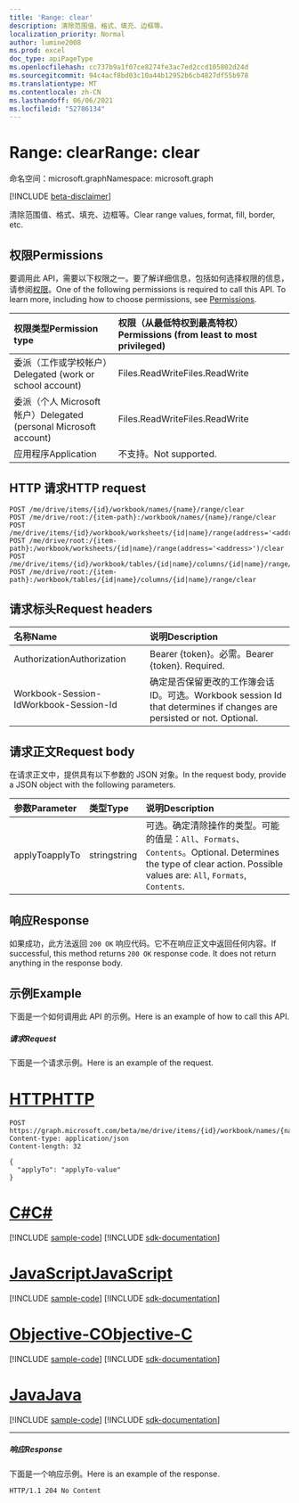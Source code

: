 ```yaml
---
title: 'Range: clear'
description: 清除范围值、格式、填充、边框等。
localization_priority: Normal
author: lumine2008
ms.prod: excel
doc_type: apiPageType
ms.openlocfilehash: cc737b9a1f07ce8274fe3ac7ed2ccd105802d24d
ms.sourcegitcommit: 94c4acf8bd03c10a44b12952b6cb4827df55b978
ms.translationtype: MT
ms.contentlocale: zh-CN
ms.lasthandoff: 06/06/2021
ms.locfileid: "52786134"
---
```

# <a name="range-clear"></a><span data-ttu-id="5f1ec-103">Range: clear</span><span class="sxs-lookup"><span data-stu-id="5f1ec-103">Range: clear</span></span>

<span data-ttu-id="5f1ec-104">命名空间：microsoft.graph</span><span class="sxs-lookup"><span data-stu-id="5f1ec-104">Namespace: microsoft.graph</span></span>

[!INCLUDE [beta-disclaimer](../../includes/beta-disclaimer.md)]

<span data-ttu-id="5f1ec-105">清除范围值、格式、填充、边框等。</span><span class="sxs-lookup"><span data-stu-id="5f1ec-105">Clear range values, format, fill, border, etc.</span></span>
## <a name="permissions"></a><span data-ttu-id="5f1ec-106">权限</span><span class="sxs-lookup"><span data-stu-id="5f1ec-106">Permissions</span></span>
<span data-ttu-id="5f1ec-p101">要调用此 API，需要以下权限之一。要了解详细信息，包括如何选择权限的信息，请参阅[权限](/graph/permissions-reference)。</span><span class="sxs-lookup"><span data-stu-id="5f1ec-p101">One of the following permissions is required to call this API. To learn more, including how to choose permissions, see [Permissions](/graph/permissions-reference).</span></span>

|<span data-ttu-id="5f1ec-109">权限类型</span><span class="sxs-lookup"><span data-stu-id="5f1ec-109">Permission type</span></span>      | <span data-ttu-id="5f1ec-110">权限（从最低特权到最高特权）</span><span class="sxs-lookup"><span data-stu-id="5f1ec-110">Permissions (from least to most privileged)</span></span>              |
|:--------------------|:---------------------------------------------------------|
|<span data-ttu-id="5f1ec-111">委派（工作或学校帐户）</span><span class="sxs-lookup"><span data-stu-id="5f1ec-111">Delegated (work or school account)</span></span> | <span data-ttu-id="5f1ec-112">Files.ReadWrite</span><span class="sxs-lookup"><span data-stu-id="5f1ec-112">Files.ReadWrite</span></span>    |
|<span data-ttu-id="5f1ec-113">委派（个人 Microsoft 帐户）</span><span class="sxs-lookup"><span data-stu-id="5f1ec-113">Delegated (personal Microsoft account)</span></span> | <span data-ttu-id="5f1ec-114">Files.ReadWrite</span><span class="sxs-lookup"><span data-stu-id="5f1ec-114">Files.ReadWrite</span></span>    |
|<span data-ttu-id="5f1ec-115">应用程序</span><span class="sxs-lookup"><span data-stu-id="5f1ec-115">Application</span></span> | <span data-ttu-id="5f1ec-116">不支持。</span><span class="sxs-lookup"><span data-stu-id="5f1ec-116">Not supported.</span></span> |

## <a name="http-request"></a><span data-ttu-id="5f1ec-117">HTTP 请求</span><span class="sxs-lookup"><span data-stu-id="5f1ec-117">HTTP request</span></span>
<!-- { "blockType": "ignored" } -->
```http
POST /me/drive/items/{id}/workbook/names/{name}/range/clear
POST /me/drive/root:/{item-path}:/workbook/names/{name}/range/clear
POST /me/drive/items/{id}/workbook/worksheets/{id|name}/range(address='<address>')/clear
POST /me/drive/root:/{item-path}:/workbook/worksheets/{id|name}/range(address='<address>')/clear
POST /me/drive/items/{id}/workbook/tables/{id|name}/columns/{id|name}/range/clear
POST /me/drive/root:/{item-path}:/workbook/tables/{id|name}/columns/{id|name}/range/clear

```
## <a name="request-headers"></a><span data-ttu-id="5f1ec-118">请求标头</span><span class="sxs-lookup"><span data-stu-id="5f1ec-118">Request headers</span></span>
| <span data-ttu-id="5f1ec-119">名称</span><span class="sxs-lookup"><span data-stu-id="5f1ec-119">Name</span></span>       | <span data-ttu-id="5f1ec-120">说明</span><span class="sxs-lookup"><span data-stu-id="5f1ec-120">Description</span></span>|
|:---------------|:----------|
| <span data-ttu-id="5f1ec-121">Authorization</span><span class="sxs-lookup"><span data-stu-id="5f1ec-121">Authorization</span></span>  | <span data-ttu-id="5f1ec-p102">Bearer {token}。必需。</span><span class="sxs-lookup"><span data-stu-id="5f1ec-p102">Bearer {token}. Required.</span></span> |
| <span data-ttu-id="5f1ec-124">Workbook-Session-Id</span><span class="sxs-lookup"><span data-stu-id="5f1ec-124">Workbook-Session-Id</span></span>  | <span data-ttu-id="5f1ec-p103">确定是否保留更改的工作簿会话 ID。可选。</span><span class="sxs-lookup"><span data-stu-id="5f1ec-p103">Workbook session Id that determines if changes are persisted or not. Optional.</span></span>|

## <a name="request-body"></a><span data-ttu-id="5f1ec-127">请求正文</span><span class="sxs-lookup"><span data-stu-id="5f1ec-127">Request body</span></span>
<span data-ttu-id="5f1ec-128">在请求正文中，提供具有以下参数的 JSON 对象。</span><span class="sxs-lookup"><span data-stu-id="5f1ec-128">In the request body, provide a JSON object with the following parameters.</span></span>

| <span data-ttu-id="5f1ec-129">参数</span><span class="sxs-lookup"><span data-stu-id="5f1ec-129">Parameter</span></span>    | <span data-ttu-id="5f1ec-130">类型</span><span class="sxs-lookup"><span data-stu-id="5f1ec-130">Type</span></span>   |<span data-ttu-id="5f1ec-131">说明</span><span class="sxs-lookup"><span data-stu-id="5f1ec-131">Description</span></span>|
|:---------------|:--------|:----------|
|<span data-ttu-id="5f1ec-132">applyTo</span><span class="sxs-lookup"><span data-stu-id="5f1ec-132">applyTo</span></span>|<span data-ttu-id="5f1ec-133">string</span><span class="sxs-lookup"><span data-stu-id="5f1ec-133">string</span></span>|<span data-ttu-id="5f1ec-p104">可选。确定清除操作的类型。可能的值是：`All`、`Formats`、`Contents`。</span><span class="sxs-lookup"><span data-stu-id="5f1ec-p104">Optional. Determines the type of clear action.  Possible values are: `All`, `Formats`, `Contents`.</span></span>|

## <a name="response"></a><span data-ttu-id="5f1ec-137">响应</span><span class="sxs-lookup"><span data-stu-id="5f1ec-137">Response</span></span>

<span data-ttu-id="5f1ec-p105">如果成功，此方法返回 `200 OK` 响应代码。它不在响应正文中返回任何内容。</span><span class="sxs-lookup"><span data-stu-id="5f1ec-p105">If successful, this method returns `200 OK` response code. It does not return anything in the response body.</span></span>

## <a name="example"></a><span data-ttu-id="5f1ec-140">示例</span><span class="sxs-lookup"><span data-stu-id="5f1ec-140">Example</span></span>
<span data-ttu-id="5f1ec-141">下面是一个如何调用此 API 的示例。</span><span class="sxs-lookup"><span data-stu-id="5f1ec-141">Here is an example of how to call this API.</span></span>
##### <a name="request"></a><span data-ttu-id="5f1ec-142">请求</span><span class="sxs-lookup"><span data-stu-id="5f1ec-142">Request</span></span>
<span data-ttu-id="5f1ec-143">下面是一个请求示例。</span><span class="sxs-lookup"><span data-stu-id="5f1ec-143">Here is an example of the request.</span></span>

# <a name="http"></a>[<span data-ttu-id="5f1ec-144">HTTP</span><span class="sxs-lookup"><span data-stu-id="5f1ec-144">HTTP</span></span>](#tab/http)
<!-- {
  "blockType": "request",
  "name": "range_clear"
}-->
```http
POST https://graph.microsoft.com/beta/me/drive/items/{id}/workbook/names/{name}/range/clear
Content-type: application/json
Content-length: 32

{
  "applyTo": "applyTo-value"
}
```
# <a name="c"></a>[<span data-ttu-id="5f1ec-145">C#</span><span class="sxs-lookup"><span data-stu-id="5f1ec-145">C#</span></span>](#tab/csharp)
[!INCLUDE [sample-code](../includes/snippets/csharp/range-clear-csharp-snippets.md)]
[!INCLUDE [sdk-documentation](../includes/snippets/snippets-sdk-documentation-link.md)]

# <a name="javascript"></a>[<span data-ttu-id="5f1ec-146">JavaScript</span><span class="sxs-lookup"><span data-stu-id="5f1ec-146">JavaScript</span></span>](#tab/javascript)
[!INCLUDE [sample-code](../includes/snippets/javascript/range-clear-javascript-snippets.md)]
[!INCLUDE [sdk-documentation](../includes/snippets/snippets-sdk-documentation-link.md)]

# <a name="objective-c"></a>[<span data-ttu-id="5f1ec-147">Objective-C</span><span class="sxs-lookup"><span data-stu-id="5f1ec-147">Objective-C</span></span>](#tab/objc)
[!INCLUDE [sample-code](../includes/snippets/objc/range-clear-objc-snippets.md)]
[!INCLUDE [sdk-documentation](../includes/snippets/snippets-sdk-documentation-link.md)]

# <a name="java"></a>[<span data-ttu-id="5f1ec-148">Java</span><span class="sxs-lookup"><span data-stu-id="5f1ec-148">Java</span></span>](#tab/java)
[!INCLUDE [sample-code](../includes/snippets/java/range-clear-java-snippets.md)]
[!INCLUDE [sdk-documentation](../includes/snippets/snippets-sdk-documentation-link.md)]

---


##### <a name="response"></a><span data-ttu-id="5f1ec-149">响应</span><span class="sxs-lookup"><span data-stu-id="5f1ec-149">Response</span></span>
<span data-ttu-id="5f1ec-150">下面是一个响应示例。</span><span class="sxs-lookup"><span data-stu-id="5f1ec-150">Here is an example of the response.</span></span> 
<!-- {
  "blockType": "response"
} -->
```http
HTTP/1.1 204 No Content
```

<!-- uuid: 8fcb5dbc-d5aa-4681-8e31-b001d5168d79
2015-10-25 14:57:30 UTC -->
<!--
{
  "type": "#page.annotation",
  "description": "Range: clear",
  "keywords": "",
  "section": "documentation",
  "tocPath": "",
  "suppressions": [
  ]
}
-->


